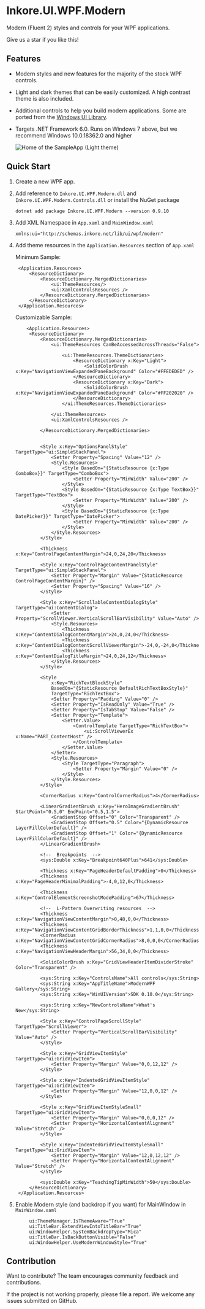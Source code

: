 # Inkore.UI.WPF.Modern

Modern (Fluent 2) styles and controls for your WPF applications.

Give us a star if you like this!

##  Features
* Modern styles and new features for the majority of the stock WPF controls.

* Light and dark themes that can be easily customized. A high contrast theme is also included.

* Additional controls to help you build modern applications. Some are ported from the [Windows UI Library](https://github.com/microsoft/microsoft-ui-xaml).

* Targets .NET Framework 6.0. Runs on Windows 7 above, but we recommend Windows 10.0.18362.0 and higher

   ![Home of the SampleApp (Light theme)](docs/images/screenshot_home.png "Home of the SampleApp (Light theme)")

## Quick Start

1. Create a new WPF app.

2. Add reference to `Inkore.UI.WPF.Modern.dll` and `Inkore.UI.WPF.Modern.Controls.dll` or install the NuGet package

   ```
   dotnet add package Inkore.UI.WPF.Modern --version 0.9.10
   ```

3. Add XML Namespace in `App.xaml` and `MainWindow.xaml`

    ```xaml
    xmlns:ui="http://schemas.inkore.net/lib/ui/wpf/modern"
    ```

4. Add theme resources in the `Application.Resources` section of `App.xaml`

   Minimum Sample:

   ```xaml
    <Application.Resources>
        <ResourceDictionary>
            <ResourceDictionary.MergedDictionaries>
                <ui:ThemeResources/>
                <ui:XamlControlsResources />
            </ResourceDictionary.MergedDictionaries>
        </ResourceDictionary>
    </Application.Resources>
   ```

      Customizable Sample:

   ```xaml
       <Application.Resources>
        <ResourceDictionary>
            <ResourceDictionary.MergedDictionaries>
                <ui:ThemeResources CanBeAccessedAcrossThreads="False">

                    <ui:ThemeResources.ThemeDictionaries>
                        <ResourceDictionary x:Key="Light">
                            <SolidColorBrush x:Key="NavigationViewExpandedPaneBackground" Color="#FFEDEDED" />
                        </ResourceDictionary>
                        <ResourceDictionary x:Key="Dark">
                            <SolidColorBrush x:Key="NavigationViewExpandedPaneBackground" Color="#FF202020" />
                        </ResourceDictionary>
                    </ui:ThemeResources.ThemeDictionaries>

                </ui:ThemeResources>
                <ui:XamlControlsResources />

            </ResourceDictionary.MergedDictionaries>


            <Style x:Key="OptionsPanelStyle" TargetType="ui:SimpleStackPanel">
                <Setter Property="Spacing" Value="12" />
                <Style.Resources>
                    <Style BasedOn="{StaticResource {x:Type ComboBox}}" TargetType="ComboBox">
                        <Setter Property="MinWidth" Value="200" />
                    </Style>
                    <Style BasedOn="{StaticResource {x:Type TextBox}}" TargetType="TextBox">
                        <Setter Property="MinWidth" Value="200" />
                    </Style>
                    <Style BasedOn="{StaticResource {x:Type DatePicker}}" TargetType="DatePicker">
                        <Setter Property="MinWidth" Value="200" />
                    </Style>
                </Style.Resources>
            </Style>

            <Thickness x:Key="ControlPageContentMargin">24,0,24,20</Thickness>

            <Style x:Key="ControlPageContentPanelStyle" TargetType="ui:SimpleStackPanel">
                <Setter Property="Margin" Value="{StaticResource ControlPageContentMargin}" />
                <Setter Property="Spacing" Value="16" />
            </Style>

            <Style x:Key="ScrollableContentDialogStyle" TargetType="ui:ContentDialog">
                <Setter Property="ScrollViewer.VerticalScrollBarVisibility" Value="Auto" />
                <Style.Resources>
                    <Thickness x:Key="ContentDialogContentMargin">24,0,24,0</Thickness>
                    <Thickness x:Key="ContentDialogContentScrollViewerMargin">-24,0,-24,0</Thickness>
                    <Thickness x:Key="ContentDialogTitleMargin">24,0,24,12</Thickness>
                </Style.Resources>
            </Style>

            <Style
                x:Key="RichTextBlockStyle"
                BasedOn="{StaticResource DefaultRichTextBoxStyle}"
                TargetType="RichTextBox">
                <Setter Property="Padding" Value="0" />
                <Setter Property="IsReadOnly" Value="True" />
                <Setter Property="IsTabStop" Value="False" />
                <Setter Property="Template">
                    <Setter.Value>
                        <ControlTemplate TargetType="RichTextBox">
                            <ui:ScrollViewerEx x:Name="PART_ContentHost" />
                        </ControlTemplate>
                    </Setter.Value>
                </Setter>
                <Style.Resources>
                    <Style TargetType="Paragraph">
                        <Setter Property="Margin" Value="0" />
                    </Style>
                </Style.Resources>
            </Style>

            <CornerRadius x:Key="ControlCornerRadius">4</CornerRadius>

            <LinearGradientBrush x:Key="HeroImageGradientBrush" StartPoint="0.5,0" EndPoint="0.5,1.5">
                <GradientStop Offset="0" Color="Transparent" />
                <GradientStop Offset="0.5" Color="{DynamicResource LayerFillColorDefault}" />
                <GradientStop Offset="1" Color="{DynamicResource LayerFillColorDefault}" />
            </LinearGradientBrush>

            <!--  Breakpoints  -->
            <sys:Double x:Key="Breakpoint640Plus">641</sys:Double>

            <Thickness x:Key="PageHeaderDefaultPadding">0</Thickness>
            <Thickness x:Key="PageHeaderMinimalPadding">-4,0,12,0</Thickness>

            <Thickness x:Key="ControlElementScreenshotModePadding">67</Thickness>

            <!--  L-Pattern Overwriting resources  -->
            <Thickness x:Key="NavigationViewContentMargin">0,48,0,0</Thickness>
            <Thickness x:Key="NavigationViewContentGridBorderThickness">1,1,0,0</Thickness>
            <CornerRadius x:Key="NavigationViewContentGridCornerRadius">8,0,0,0</CornerRadius>
            <Thickness x:Key="NavigationViewHeaderMargin">56,34,0,0</Thickness>

            <SolidColorBrush x:Key="GridViewHeaderItemDividerStroke" Color="Transparent" />

            <sys:String x:Key="ControlsName">All controls</sys:String>
            <sys:String x:Key="AppTitleName">ModernWPF Gallery</sys:String>
            <sys:String x:Key="WinUIVersion">SDK 0.10.0</sys:String>

            <sys:String x:Key="NewControlsName">What's New</sys:String>

            <Style x:Key="ControlPageScrollStyle" TargetType="ScrollViewer">
                <Setter Property="VerticalScrollBarVisibility" Value="Auto" />
            </Style>

            <Style x:Key="GridViewItemStyle" TargetType="ui:GridViewItem">
                <Setter Property="Margin" Value="0,0,12,12" />
            </Style>

            <Style x:Key="IndentedGridViewItemStyle" TargetType="ui:GridViewItem">
                <Setter Property="Margin" Value="12,0,0,12" />
            </Style>

            <Style x:Key="GridViewItemStyleSmall" TargetType="ui:GridViewItem">
                <Setter Property="Margin" Value="0,0,0,12" />
                <Setter Property="HorizontalContentAlignment" Value="Stretch" />
            </Style>

            <Style x:Key="IndentedGridViewItemStyleSmall" TargetType="ui:GridViewItem">
                <Setter Property="Margin" Value="12,0,12,12" />
                <Setter Property="HorizontalContentAlignment" Value="Stretch" />
            </Style>

            <sys:Double x:Key="TeachingTipMinWidth">50</sys:Double>
        </ResourceDictionary>
    </Application.Resources>
   ```

5. Enable Modern style (and backdrop if you want) for MainWindow in `MainWindow.xaml`

   ```xaml
        ui:ThemeManager.IsThemeAware="True"
        ui:TitleBar.ExtendViewIntoTitleBar="True"    
        ui:WindowHelper.SystemBackdropType="Mica"
        ui:TitleBar.IsBackButtonVisible="False"
        ui:WindowHelper.UseModernWindowStyle="True"
   ```


## Contribution

Want to contribute? The team encourages community feedback and contributions.

If the project is not working properly, please file a report. We welcome any issues submitted on GitHub.
